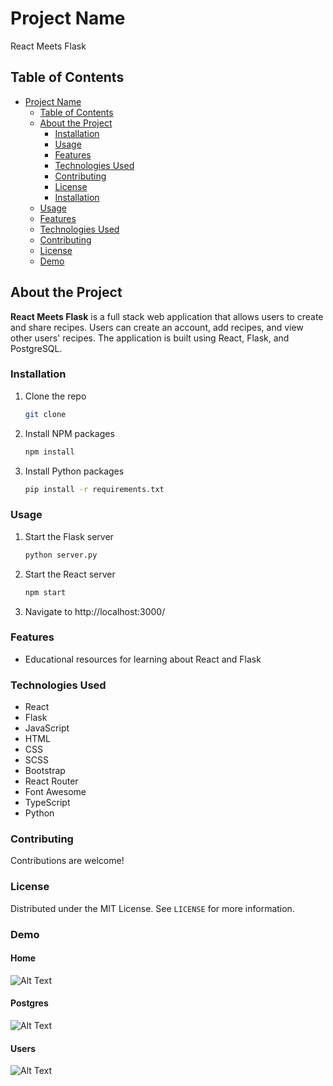 # Project Name

React Meets Flask

## Table of Contents

- [Project Name](#project-name)
  - [Table of Contents](#table-of-contents)
  - [About the Project](#about-the-project)
    - [Installation](#installation)
    - [Usage](#usage)
    - [Features](#features)
    - [Technologies Used](#technologies-used)
    - [Contributing](#contributing)
    - [License](#license)
    - [Installation](#installation-1)
  - [Usage](#usage-1)
  - [Features](#features-1)
  - [Technologies Used](#technologies-used-1)
  - [Contributing](#contributing-1)
  - [License](#license-1)
  - [Demo](#demo)

## About the Project

**React Meets Flask** is a full stack web application that allows users to create and share recipes. Users can create an account, add recipes, and view other users' recipes. The application is built using React, Flask, and PostgreSQL.

### Installation

1. Clone the repo
   ```sh
   git clone
   ```
2. Install NPM packages
   ```sh
   npm install
   ```
3. Install Python packages
   ```sh
   pip install -r requirements.txt
   ```

### Usage

1. Start the Flask server
   ```sh
   python server.py
   ```
2. Start the React server
   ```sh
   npm start
   ```
3. Navigate to http://localhost:3000/

### Features

- Educational resources for learning about React and Flask

### Technologies Used

- React
- Flask
- JavaScript
- HTML
- CSS
- SCSS
- Bootstrap
- React Router
- Font Awesome
- TypeScript
- Python

### Contributing

Contributions are welcome!

### License

Distributed under the MIT License. See `LICENSE` for more information.

### Demo

#### Home

![Alt Text](./client/src/assets/images/App%20-%20Home.png)

#### Postgres

![Alt Text](./client/src/assets/images/App%20-%20Postgres.png)

#### Users

![Alt Text](./client/src/assets/images/App%20-%20Users.png)

